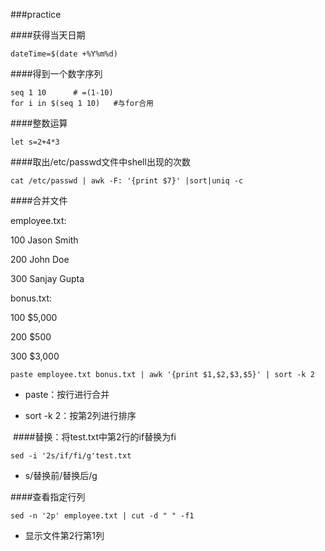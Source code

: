 ###practice


####获得当天日期

	dateTime=$(date +%Y%m%d)

####得到一个数字序列

	seq 1 10      # =(1-10)
	for i in $(seq 1 10)   #与for合用

####整数运算

	let s=2+4*3


####取出/etc/passwd文件中shell出现的次数

	cat /etc/passwd | awk -F: '{print $7}' |sort|uniq -c

####合并文件


employee.txt:  

100 Jason Smith   

200 John Doe   

300 Sanjay Gupta 

bonus.txt:  

100 $5,000   

200 $500   

300 $3,000   

	paste employee.txt bonus.txt | awk '{print $1,$2,$3,$5}' | sort -k 2
+ paste：按行进行合并

+ sort -k 2：按第2列进行排序



​
####替换：将test.txt中第2行的if替换为fi

	sed -i '2s/if/fi/g'test.txt
+ s/替换前/替换后/g 


####查看指定行列

	sed -n '2p' employee.txt | cut -d " " -f1
+ 显示文件第2行第1列 